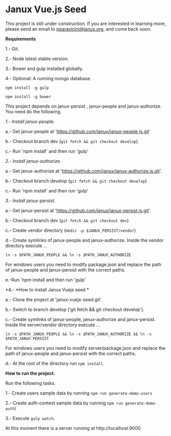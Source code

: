# Janux Vue.js Seed

This project is still under construction.  If you are interested in learning more, please send an
email to pparavicini@janux.org, and come back soon.

**Requirements**

1.- Git.

2.- Node latest stable version.

3.- Bower and gulp installed globally.

4.- Optional: A running mongo database.

`npm install -g gulp`

`npm install -g bower`

This project depends on janux-persist , janux-people and janux-authorize. You need do the following.

*1.- Install janux-people.*

a.- Get janux-people at 'https://github.com/janux/janux-people.js.git'

b.- Checkout branch dev (`git fetch && git checkout develop`).

c.- Run 'npm install' and then run 'gulp'

*2.- Install janux-authorize.*

a.- Get janux-authorize at 'https://github.com/janux/janux-authorize.js.git'.

b.- Checkout branch develop (`git fetch && git checkout develop`)

c.- Run 'npm install' and then run 'gulp'

*3.- Install janux-persist.*

a.- Get janux-persist at 'https://github.com/janux/janux-persist.js.git'.

b.- Checkout branch dev (`git fetch && git checkout dev`)

c.- Create vendor directory (`mkdir -p $JANUX_PERSIST/vendor`)

d.- Create symlinks of janux-people and janux-authorize. Inside the vendor directory execute ...

`ln -s $PATH_JANUX_PEOPLE && ln -s $PATH_JANUX_AUTHORIZE`

For windows users you need to modify package.json and replace the path of janux-people and janux-persist with the correct paths.

e.-Run 'npm install and then run 'gulp'

*4.- *How to install Janux Vuejs seed *

a.- Clone the project at 'janux-vuejs-seed.git'.

b.- Switch to branch develop ('git fetch && git checkout develop').

c.-  Create symlinks of janux-people, janux-authorize and janux-persist. Inside the server/vendor directory execute ...

`ln -s $PATH_JANUX_PEOPLE && ln -s $PATH_JANUX_AUTHORIZE $$ ln -s $PATH_JANUX-PERSIST`

For windows users you need to modify server/package.json and replace the path of janux-people and janux-persist with the correct paths.

d.- At the root of the directory run `npm install`.

**How to run the project.**

Run the following tasks.

1.- Create users sample data by running `npm run generate-demo-users`

2.- Create auth-context sample data by running `npm run generate-demo-auth`\

3.- Execute `gulp watch`.

At this moment there is a server running at http://localhost:9000.

